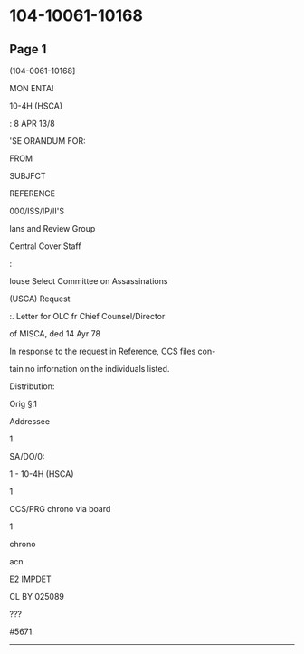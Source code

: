 # 104-10061-10168

## Page 1

(104-0061-10168]

MON ENTA!

10-4H (HSCA)

: 8 APR 13/8

'SE ORANDUM FOR:

FROM

SUBJFCT

REFERENCE

000/ISS/IP/II'S

lans and Review Group

Central Cover Staff

:

louse Select Committee on Assassinations

(USCA) Request

:. Letter for OLC fr Chief Counsel/Director

of MISCA, ded 14 Ayr 78

In response to the request in Reference, CCS files con-

tain no infornation on the individuals listed.

Distribution:

Orig §.1

Addressee

1

SA/DO/0:

1 - 10-4H (HSCA)

1

CCS/PRG chrono via board

1

chrono

acn

E2 IMPDET

CL BY 025089

???

#5671.

---

